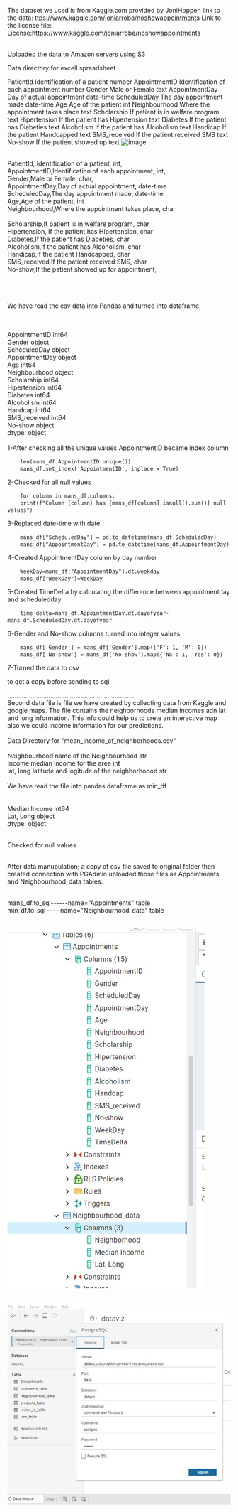 The dataset we used is from Kaggle.com provided by JoniHoppen 
link to the data: ttps://www.kaggle.com/joniarroba/noshowappointments
Link to the license file: License:https://www.kaggle.com/joniarroba/noshowappointments



<br>Uploaded the data to Amazon servers using S3
				
 Data directory for excell spreadsheet
 
 PatientId	  	Identification of a patient		number
AppointmentID		Identification of each appointment	number
Gender			Male or Female				text
AppointmentDay		Day of actual appointment		date-time
ScheduledDay		The day appointment made		date-time
Age			Age of the patient			int
Neighbourhood		Where the appointment takes place	text
Scholarship		If patient is in welfare program	text
Hipertension	 	If the patient has Hipertension		text
Diabetes		If the patient has Diabeties		text
Alcoholism		If the patient has Alcoholism		text
Handicap		If the patient Handcapped		text
SMS_received		If the patient received SMS		text
No-show			If the patient showed up 		text
![image](https://user-images.githubusercontent.com/55123056/109425875-5eaba400-799f-11eb-8591-06b14985649d.png)

 
 
 
 
 
 
 
 
<br>PatientId,  Identification of a patient,						int,
<br>AppointmentID,Identification of each appointment,						int,
<br>Gender,Male or Female, 								char,
<br>AppointmentDay,Day of actual appointment,							date-time
<br>ScheduledDay,The day appointment made,							date-time
<br>Age,Age of the patient,								int
<br>Neighbourhood,Where the appointment takes place,						char						
<br>Scholarship,If patient is in welfare program,	char
<br>Hipertension, If the patient has Hipertension,						char
<br>Diabetes,If the patient has Diabeties,						char
<br>Alcoholism,If the patient has Alcoholism,							char
<br>Handicap,If the patient Handcapped,							char
<br>SMS_received,If the patient received SMS, 							char
<br>No-show,If the patient showed up for appointment,

<br>
<br>
<br>We have read the csv data into Pandas and turned into dataframe;
<br>
<br>

<br>AppointmentID      int64
<br>Gender            object
<br>ScheduledDay      object
<br>AppointmentDay    object
<br>Age                int64
<br>Neighbourhood     object
<br>Scholarship        int64
<br>Hipertension       int64
<br>Diabetes           int64
<br>Alcoholism         int64
<br>Handcap            int64
<br>SMS_received       int64
<br>No-show           object
<br>dtype: object
<br>
<br>1-After checking all the unique values AppointmentID became index column

		len(mans_df.AppointmentID.unique())
		mans_df.set_index('AppointmentID', inplace = True)
		
2-Checked for all null values

		for column in mans_df.columns:
		print(f"Column {column} has {mans_df[column].isnull().sum()} null values")
		
3-Replaced date-time with date

		mans_df["ScheduledDay"] = pd.to_datetime(mans_df.ScheduledDay)
		mans_df["AppointmentDay"] = pd.to_datetime(mans_df.AppointmentDay)
		
		
4-Created AppointmentDay column by day number

		WeekDay=mans_df["AppointmentDay"].dt.weekday
		mans_df["WeekDay"]=WeekDay


5-Created TimeDelta by calculating the difference between appointmentday and scheduledday

		time_delta=mans_df.AppointmentDay.dt.dayofyear-mans_df.ScheduledDay.dt.dayofyear
		
		
6-Gender and No-show columns turned into integer values

		mans_df['Gender'] = mans_df['Gender'].map({'F': 1, 'M': 0})
		mans_df['No-show'] = mans_df['No-show'].map({'No': 1, 'Yes': 0})

7-Turned the data to csv

 to get a copy before sending to sql


.......................................................................
<br>Second data file is file we have created by collecting data from Kaggle and google maps. The file contains the neighborhoods median incomes adn lat and long information. This info could help us to crete an interactive map also we could income information for our predictions.
<br>
<br>Data Directory for "mean_income_of_neighborhoods.csv"
<br>
<br>Neighbourhood    name of the Neighbourhood   					str
<br>Income			 median income for the area  				int
<br>lat, long        latitude and logitude of the neighborhoood			str
<br>
<br>
We have read the file into pandas dataframe as min_df
<br>
<br>
<br>Median Income     int64
<br>Lat,  Long       object
<br>dtype: object

<br>Checked for null values 

<br>After data manupulation; a copy of csv file saved to original folder then created connection with PGAdmin uploaded those files as  Appointments and Neighbourhood_data tables.

<br>mans_df.to_sql------name="Appointments" table 
<br>min_df.to_sql  ---- name="Neighbourhood_data" table 

<br>![](https://github.com/britnijgrimm/group2-project/blob/datamanupulation/pgadmintables.JPG)

<br>![](https://github.com/britnijgrimm/group2-project/blob/datamanupulation/Tableau_connection.JPG)
